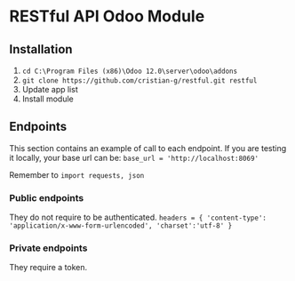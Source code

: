 # RESTful API Odoo Module
## Installation
1. `cd C:\Program Files (x86)\Odoo 12.0\server\odoo\addons`
2. `git clone https://github.com/cristian-g/restful.git restful`
3. Update app list
4. Install module
## Endpoints
This section contains an example of call to each endpoint. If you are testing it locally, your base url can be: `base_url = 'http://localhost:8069'`

Remember to `import requests, json`
### Public endpoints
They do not require to be authenticated.
`
headers = {
    'content-type': 'application/x-www-form-urlencoded',
    'charset':'utf-8'
}
`
### Private endpoints
They require a token.
`
`


`
`